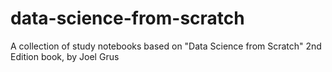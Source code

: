 # data-science-from-scratch
A collection of study notebooks based on "Data Science from Scratch" 2nd Edition book, by Joel Grus
